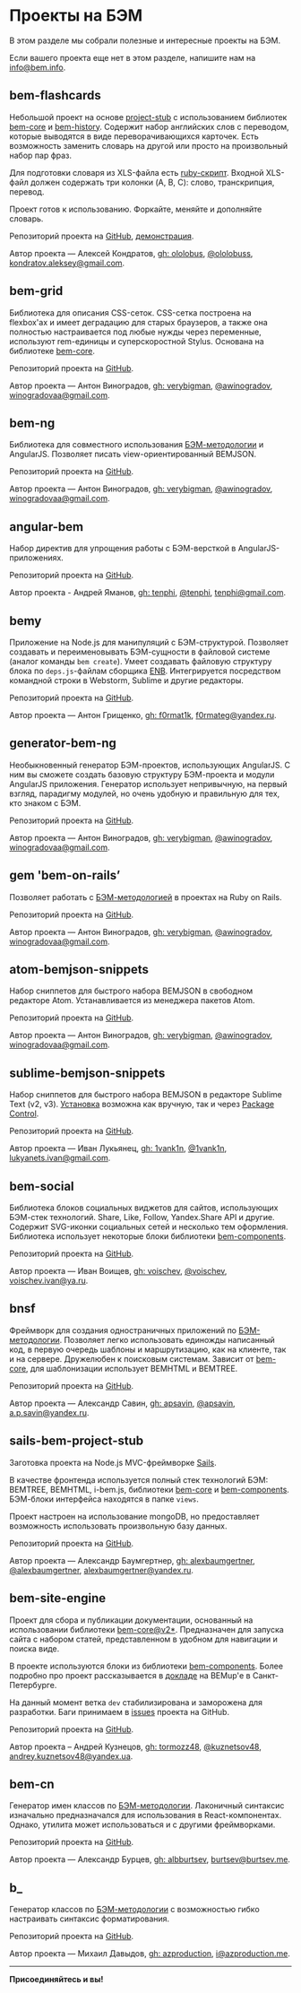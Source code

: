 # Проекты на БЭМ

В этом разделе мы собрали полезные и интересные проекты на БЭМ.

Если вашего проекта еще нет в этом разделе, напишите нам на [info@bem.info](mailto:info@bem.info).

## bem-flashcards

Небольшой проект на основе [project-stub](https://ru.bem.info/tutorials/project-stub/) с использованием библиотек [bem-core](https://ru.bem.info/libs/bem-core/) и [bem-history](https://ru.bem.info/libs/bem-history/). Содержит набор английских слов с переводом, которые выводятся в виде переворачивающихся карточек. Есть возможность заменить словарь на другой или просто на произвольный набор пар фраз.

Для подготовки словаря из XLS-файла есть [ruby-скрипт](https://gist.github.com/ololobus/11f222d1fc48f2efef56). Входной XLS-файл должен содержать три колонки (A, B, C): слово, транскрипция, перевод.

Проект готов к использованию. Форкайте, меняйте и дополняйте словарь.

Репозиторий проекта на [GitHub](https://github.com/ololobus/bem-flashcards/), [демонстрация](http://ololobus.github.io/bem-flashcards).

Автор проекта — Алексей Кондратов, [gh: ololobus](https://github.com/ololobus), [@ololobuss](https://twitter.com/ololobuss), [kondratov.aleksey@gmail.com](mailto:kondratov.aleksey@gmail.com).

## bem-grid

Библиотека для описания CSS-сеток. CSS-сетка построена на flexbox'ах и имеет деградацию для старых браузеров, а также она полностью настраивается под любые нужды через переменные, используют rem-единицы и суперскоростной Stylus. Основана на библиотеке [bem-core](https://ru.bem.info/libs/bem-core/).

Репозиторий проекта на [GitHub](https://github.com/bem-incubator/bem-grid).

Автор проекта — Антон Виноградов, [gh: verybigman](https://github.com/awinogradov), [@awinogradov](https://twitter.com/awinogradov), [winogradovaa@gmail.com](mailto:winogradovaa@gmail.com).

## bem-ng

Библиотека для совместного использования [БЭМ-методологии](https://ru.bem.info/method/) и AngularJS. Позволяет писать view-ориентированный BEMJSON.

Репозиторий проекта на [GitHub](https://github.com/awinogradov/bem-ng).

Автор проекта — Антон Виноградов, [gh: verybigman](https://github.com/awinogradov), [@awinogradov](https://twitter.com/awinogradov), [winogradovaa@gmail.com](mailto:winogradovaa@gmail.com).

## angular-bem

Набор директив для упрощения работы с БЭМ-версткой в AngularJS-приложениях.

Репозиторий проекта на [GitHub](https://github.com/tenphi/angular-bem).

Автор проекта - Андрей Яманов, [gh: tenphi](https://github.com/tenphi), [@tenphi](https://twitter.com/tenphi), [tenphi@gmail.com](mailto:tenphi@gmail.com).

## bemy

Приложение на Node.js для манипуляций с БЭМ-структурой. Позволяет создавать и переименовывать БЭМ-сущности в файловой системе (аналог команды `bem create`). Умеет создавать файловую структуру блока по `deps.js`-файлам сборщика [ENB](http://enb-make.info). Интегрируется посредством командной строки в Webstorm, Sublime и другие редакторы.

Репозиторий проекта на [GitHub](https://github.com/f0rmat1k/bemy).

Автор проекта — Антон Грищенко, [gh: f0rmat1k](https://github.com/f0rmat1k), [f0rmateg@yandex.ru](mailto:f0rmateg@yandex.ru).

## generator-bem-ng

Необыкновенный генератор БЭМ-проектов, использующих AngularJS. С ним вы сможете создать базовую структуру БЭМ-проекта и модули AngularJS приложения. Генератор использует непривычную, на первый взгляд, парадигму модулей, но очень удобную и правильную для тех, кто знаком с БЭМ.

Репозиторий проекта на [GitHub](https://github.com/awinogradov/generator-bem-ng).

Автор проекта — Антон Виноградов, [gh: verybigman](https://github.com/awinogradov), [@awinogradov](https://twitter.com/awinogradov), [winogradovaa@gmail.com](mailto:winogradovaa@gmail.com).

## gem 'bem-on-rails’

Позволяет работать с [БЭМ-методологией](https://ru.bem.info/method/) в проектах на Ruby on Rails.

Репозиторий проекта на [GitHub](https://github.com/awinogradov/bem-on-rails).

Автор проекта — Антон Виноградов, [gh: verybigman](https://github.com/awinogradov), [@awinogradov](https://twitter.com/awinogradov), [winogradovaa@gmail.com](mailto:winogradovaa@gmail.com).

## atom-bemjson-snippets

Набор сниппетов для быстрого набора BEMJSON в свободном редакторе Atom. Устанавливается из менеджера пакетов Atom.

Репозиторий проекта на [GitHub](https://github.com/awinogradov/atom-bemjson-snippets).

Автор проекта — Антон Виноградов, [gh: verybigman](https://github.com/awinogradov), [@awinogradov](https://twitter.com/awinogradov), [winogradovaa@gmail.com](mailto:winogradovaa@gmail.com).

## sublime-bemjson-snippets

Набор сниппетов для быстрого набора BEMJSON в редакторе Sublime Text (v2, v3).
[Установка](https://github.com/1vank1n/sublime-bemjson-snippets#install) возможна как вручную, так и через [Package Control](https://packagecontrol.io/packages/BEMJSON%20snippets).

Репозиторий проекта на [GitHub](https://github.com/1vank1n/sublime-bemjson-snippets).

Автор проекта — Иван Лукьянец, [gh: 1vank1n](https://github.com/1vank1n), [@1vank1n](https://twitter.com/1vank1n), [lukyanets.ivan@gmail.com](mailto:lukyanets.ivan@gmail.com).

## bem-social

Библиотека блоков социальных виджетов для сайтов, использующих БЭМ-стек технологий. Share, Like, Follow, Yandex.Share API и другие. Содержит SVG-иконки социальных сетей и несколько тем оформления. Библиотека использует некоторые блоки библиотеки [bem-components](https://ru.bem.info/libs/bem-components/).

Репозиторий проекта на [GitHub](https://github.com/voischev/bem-social).

Автор проекта — Иван Воищев, [gh: voischev](https://github.com/voischev), [@voischev](https://twitter.com/voischev), [voischev.ivan@ya.ru](mailto:voischev.ivan@ya.ru).

## bnsf

Фреймворк для создания одностраничных приложений по [БЭМ-методологии](https://ru.bem.info/method/). Позволяет легко использовать единожды написанный код, в первую очередь шаблоны и маршрутизацию, как на клиенте, так и на сервере. Дружелюбен к поисковым системам. Зависит от [bem-core](https://ru.bem.info/libs/bem-core), для шаблонизации использует BEMHTML и BEMTREE.

Репозиторий проекта на [GitHub](https://github.com/apsavin/bnsf).

Автор проекта — Александр Савин, [gh: apsavin](https://github.com/apsavin), [@apsavin](https://twitter.com/ap_savin), [a.p.savin@yandex.ru](mailto:a.p.savin@yandex.ru).

## sails-bem-project-stub

Заготовка проекта на Node.js MVC-фреймворке [Sails](http://sailsjs.org).

В качестве фронтенда используется полный стек технологий БЭМ: BEMTREE, BEMHTML, i-bem.js, библиотеки [bem-core](https://ru.bem.info/libs/bem-core/) и [bem-components](https://ru.bem.info/libs/bem-components). БЭМ-блоки интерфейса находятся в папке `views`.

Проект настроен на использование mongoDB, но предоставляет возможность использовать произвольную базу данных.

Репозиторий проекта на [GitHub](https://github.com/alexbaumgertner/sails-bem-project-stub).

Автор проекта — Александр Баумгертнер, [gh: alexbaumgertner](https://github.com/alexbaumgertner), [@alexbaumgertner](https://twitter.com/alexbaumgertner), [alexbaumgertner@yandex.ru](mailto:alexbaumgertner@yandex.ru).

## bem-site-engine

Проект для сбора и публикации документации, основанный на использовании библиотеки [bem-core@v2*](https://ru.bem.info/libs/bem-core/v2/). Предназначен для запуска сайта с набором статей, представленном в удобном для навигации и поиска виде.

В проекте используются блоки из библиотеки [bem-components](https://ru.bem.info/libs/bem-components/). Более подробно про проект рассказывается в [докладе](https://events.yandex.ru/lib/talks/2191/) на BEMup'е в Санкт-Петербурге.

На данный момент ветка `dev` стабилизирована и заморожена для разработки. Баги принимаем в [issues](https://github.com/bem/bem-site-engine/issues) проекта на GitHub.

Репозиторий проекта на [GitHub](https://github.com/bem/bem-site-engine).

Автор проекта –  Андрей Кузнецов, [gh: tormozz48](https://github.com/tormozz48), [@kuznetsov48](https://twitter.com/@kuznetsov48), [andrey.kuznetsov48@yandex.ua](mailto:andrey.kuznetsov48@yandex.ua).

## bem-cn

Генератор имен классов по [БЭМ-методологии](https://ru.bem.info/method/). Лаконичный синтаксис изначально предназначался для использования в React-компонентах. Однако, утилита может использоваться и с другими фреймворками.

Репозиторий проекта на [GitHub](https://github.com/albburtsev/bem-cn).

Автор проекта — Александр Бурцев, [gh: albburtsev](https://github.com/albburtsev), [burtsev@burtsev.me](mailto:burtsev@burtsev.me).

## b_

Генератор классов по [БЭМ-методологии](https://ru.bem.info/method/) с возможностью гибко настраивать синтаксис форматирования.

Репозиторий проекта на [GitHub](https://github.com/azproduction/b_).

Автор проекта — Михаил Давыдов, [gh: azproduction](https://github.com/azproduction), [i@azproduction.me](mailto:i@azproduction.me).

___________________________________
**Присоединяйтесь и вы!**

